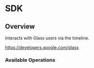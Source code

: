 # SDK

## Overview

Interacts with Glass users via the timeline.

<https://developers.google.com/glass>
### Available Operations


